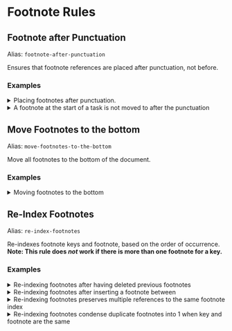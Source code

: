 <!--- This file was automatically generated. See docs.ts and *_template.md files for the source. -->


# Footnote Rules


## Footnote after Punctuation

Alias: `footnote-after-punctuation`

Ensures that footnote references are placed after punctuation, not before.





### Examples

<details><summary>Placing footnotes after punctuation.</summary>

Before:

`````` markdown
Lorem[^1]. Ipsum[^2], doletes.
``````

After:

`````` markdown
Lorem.[^1] Ipsum,[^2] doletes.
``````
</details>
<details><summary>A footnote at the start of a task is not moved to after the punctuation</summary>

Before:

`````` markdown
- [ ] [^1]: This is a footnote and a task.
- [ ] This is a footnote and a task that gets swapped with the punctuation[^2]!
[^2]: This footnote got modified
``````

After:

`````` markdown
- [ ] [^1]: This is a footnote and a task.
- [ ] This is a footnote and a task that gets swapped with the punctuation![^2]
[^2]: This footnote got modified
``````
</details>

## Move Footnotes to the bottom

Alias: `move-footnotes-to-the-bottom`

Move all footnotes to the bottom of the document.





### Examples

<details><summary>Moving footnotes to the bottom</summary>

Before:

`````` markdown
Lorem ipsum, consectetur adipiscing elit. [^1] Donec dictum turpis quis ipsum pellentesque.

[^1]: first footnote

Quisque lorem est, fringilla sed enim at, sollicitudin lacinia nisi.[^2]
[^2]: second footnote

Maecenas malesuada dignissim purus ac volutpat.
``````

After:

`````` markdown
Lorem ipsum, consectetur adipiscing elit. [^1] Donec dictum turpis quis ipsum pellentesque.

Quisque lorem est, fringilla sed enim at, sollicitudin lacinia nisi.[^2]
Maecenas malesuada dignissim purus ac volutpat.

[^1]: first footnote
[^2]: second footnote
``````
</details>

## Re-Index Footnotes

Alias: `re-index-footnotes`

Re-indexes footnote keys and footnote, based on the order of occurrence. **Note: This rule does _not_ work if there is more than one footnote for a key.**





### Examples

<details><summary>Re-indexing footnotes after having deleted previous footnotes</summary>

Before:

`````` markdown
Lorem ipsum at aliquet felis.[^3] Donec dictum turpis quis pellentesque,[^5] et iaculis tortor condimentum.

[^3]: first footnote
[^5]: second footnote
``````

After:

`````` markdown
Lorem ipsum at aliquet felis.[^1] Donec dictum turpis quis pellentesque,[^2] et iaculis tortor condimentum.

[^1]: first footnote
[^2]: second footnote
``````
</details>
<details><summary>Re-indexing footnotes after inserting a footnote between</summary>

Before:

`````` markdown
Lorem ipsum dolor sit amet, consectetur adipiscing elit.[^1] Aenean at aliquet felis. Donec dictum turpis quis ipsum pellentesque, et iaculis tortor condimentum.[^1a] Vestibulum nec blandit felis, vulputate finibus purus.[^2] Praesent quis iaculis diam.

[^1]: first footnote
[^1a]: third footnote, inserted later
[^2]: second footnotes
``````

After:

`````` markdown
Lorem ipsum dolor sit amet, consectetur adipiscing elit.[^1] Aenean at aliquet felis. Donec dictum turpis quis ipsum pellentesque, et iaculis tortor condimentum.[^2] Vestibulum nec blandit felis, vulputate finibus purus.[^3] Praesent quis iaculis diam.

[^1]: first footnote
[^2]: third footnote, inserted later
[^3]: second footnotes
``````
</details>
<details><summary>Re-indexing footnotes preserves multiple references to the same footnote index</summary>

Before:

`````` markdown
Lorem ipsum dolor sit amet, consectetur adipiscing elit.[^1] Aenean at aliquet felis. Donec dictum turpis quis ipsum pellentesque, et iaculis tortor condimentum.[^1a] Vestibulum nec blandit felis, vulputate finibus purus.[^2] Praesent quis iaculis diam.[^1]

[^1]: first footnote
[^1a]: third footnote, inserted later
[^2]: second footnotes
``````

After:

`````` markdown
Lorem ipsum dolor sit amet, consectetur adipiscing elit.[^1] Aenean at aliquet felis. Donec dictum turpis quis ipsum pellentesque, et iaculis tortor condimentum.[^2] Vestibulum nec blandit felis, vulputate finibus purus.[^3] Praesent quis iaculis diam.[^1]

[^1]: first footnote
[^2]: third footnote, inserted later
[^3]: second footnotes
``````
</details>
<details><summary>Re-indexing footnotes condense duplicate footnotes into 1 when key and footnote are the same</summary>

Before:

`````` markdown
bla[^1], bla[^1], bla[^2]
[^1]: bla
[^1]: bla
[^2]: bla
``````

After:

`````` markdown
bla[^1], bla[^1], bla[^2]

[^1]: bla
[^2]: bla
``````
</details>
